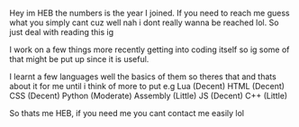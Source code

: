 Hey im HEB the numbers is the year I joined. If you need to reach me guess what you simply cant cuz well nah i dont really wanna be reached lol. So just deal with reading this ig

I work on a few things more recently getting into coding itself so ig some of that might be put up since it is useful.

I learnt a few languages well the basics of them so theres that and thats about it for me until i think of more to put
e.g 
Lua (Decent)
HTML (Decent)
CSS (Decent)
Python (Moderate)
Assembly (Little)
JS (Decent)
C++ (Little)

So thats me HEB, if you need me you cant contact me easily lol
